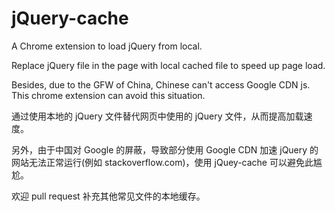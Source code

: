 # jQuery-cache

A Chrome extension to load jQuery from local.

Replace jQuery file in the page with local cached file to speed up page load.

Besides, due to the GFW of China, Chinese can't access Google CDN js. This chrome extension can avoid this situation.

通过使用本地的 jQuery 文件替代网页中使用的 jQuery 文件，从而提高加载速度。

另外，由于中国对 Google 的屏蔽，导致部分使用 Google CDN 加速 jQuery 的网站无法正常运行(例如 stackoverflow.com)，使用 jQuey-cache 可以避免此尴尬。

欢迎 pull request 补充其他常见文件的本地缓存。
